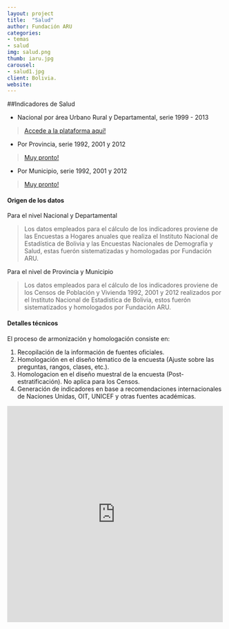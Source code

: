 ```yaml
---
layout: project
title:  "Salud"
author: Fundación ARU
categories:
- temas 
- salud
img: salud.png
thumb: iaru.jpg
carousel:
- salud1.jpg
client: Bolivia.
website: 
---
```

##Indicadores de Salud

* Nacional por área Urbano Rural y Departamental, serie 1999 - 2013 

> [Accede a la plataforma aquí!](http://opendatabolivia.github.io/sal_nacional.html)

* Por Provincia, serie 1992, 2001 y 2012 

> [Muy pronto!]() 

* Por Municipio, serie 1992, 2001 y 2012 

> [Muy pronto!]()

#### Origen de los datos

Para el nivel Nacional y Departamental 

> Los datos empleados para el cálculo de los indicadores proviene de las Encuestas a Hogares anuales que realiza el Instituto Nacional de Estadística de Bolivia y las Encuestas Nacionales de Demografía y Salud, estas fuerón sistematizadas y homologadas por Fundación ARU.

Para el nivel de Provincia y Municipio

> Los datos empleados para el cálculo de los indicadores proviene de los Censos de Población y Vivienda 1992, 2001 y 2012 realizados por el Instituto Nacional de Estadistica de Bolivia, estos fuerón sistematizados y homologados por Fundación ARU.

#### Detalles técnicos

El proceso de armonización y homologación consiste en:

1. Recopilación de la información de fuentes oficiales.
2. Homologación en el diseño tématico de la encuesta (Ajuste sobre las preguntas, rangos, clases, etc.).
3. Homologacion en el diseño muestral de la encuesta (Post-estratificación). No aplica para los Censos.
4. Generación de indicadores en base a recomendaciones internacionales de Naciones Unidas, OIT, UNICEF y otras fuentes académicas.

<div>
<iframe width="500" height="500" src="http://opendatabolivia.github.io/sal2_nacional.html" scrolling="no" frameborder="no" ></iframe>
</div>